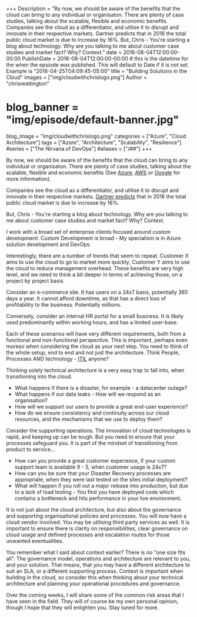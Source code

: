 +++
Description = "By now, we should be aware of the benefits that the cloud can bring to any individual or organisaton. There are plenty of case studies, talking about the scalable, flexible and economic benefits. Companies see the cloud as a differentiator, and utilise it to disrupt and innovate in their respective markets. Gartner predicts that in 2016 the total public cloud market is due to increase by 16%. But, Chris - You're starting a blog about technology. Why are you talking to me about customer case studies and market fact? Why? Context."
date = 2016-08-04T12:00:00-00:00
PublishDate = 2016-08-04T12:00:00-00:00 # this is the datetime for the when the epsiode was published. This will default to Date if it is not set. Example is "2016-04-25T04:09:45-05:00"
title = "Building Solutions in the Cloud"
images = ["img/cloudwithchrislogo.png"]
Author = "chrisreddington"
# blog_banner = "img/episode/default-banner.jpg"
blog_image = "img/cloudwithchrislogo.png"
categories = ["Azure", "Cloud Architecture"]
tags = ["Azure", "Architecture", "Scalability", "Resilience"]
#series = ["The Nirvana of DevOps"]
#aliases = ["/##"]
+++

By now, we should be aware of the benefits that the cloud can bring to any individual or organisaton. There are plenty of case studies, talking about the scalable, flexible and economic benefits (See [Azure](https://azure.microsoft.com/en-gb/case-studies/), [AWS](https://aws.amazon.com/solutions/case-studies/) or [Google](https://cloud.google.com/customers/) for more information).

Companies see the cloud as a differentiator, and utilise it to disrupt and innovate in their respective markets. [Gartner predicts](http://www.gartner.com/newsroom/id/3188817) that in 2016 the total public cloud market is due to increase by 16%.

But, Chris - You're starting a blog about technology. Why are you talking to me about customer case studies and market fact? Why? Context.

I work with a broad set of enterprise clients focused around custom development. Custom Development is broad - My specialism is in Azure solution development and DevOps.

Interestingly, there are a number of trends that seem to repeat. Customer X aims to use the cloud to go to market more quickly; Customer Y aims to use the cloud to reduce management overhead. These benefits are very high level, and we need to think a bit deeper in terms of achieving those, on a project by project basis.

Consider an e-commerce site. It has users on a 24x7 basis, potentially 365 days a year. It cannot afford downtime, as that has a direct loss of profitability to the business. Potentially millions.

Conversely, consider an internal HR portal for a small business. It is likely used predominantly within working hours, and has a limited user-base.

Each of these scenarios will have very different requirements, both from a functional and non-functional perspective. This is important, perhaps even moreso when considering the cloud as your next step. You need to think of the whole setup, end to end and not just the architecture. Think People, Processes AND technology - [ITIL](https://en.wikipedia.org/wiki/ITIL) anyone?

Thinking solely technical architecture is a very easy trap to fall into, when transitioning into the cloud.

- What happens if there is a disaster, for example - a datacenter outage?
- What happens if our data leaks - How will we respond as an organisation?
- How will we support our users to provide a great end-user experience?
- How do we ensure consistency and continuity across our cloud resources, and the mechanisms that we use to deploy them?

Consider the supporting operations. The innovation of cloud technologies is rapid, and keeping up can be tough. But you need to ensure that your processes safeguard you. It is part of the mindset of transitioning from product to service...

- How can you provide a great customer experience, if your custom support team is available 9 - 5, when customer usage is 24x7?
- How can you be sure that your Disaster Recovery processes are appropriate, when they were last tested on the sites initial deployment?
- What will happen if you roll out a major release into production, but due to a lack of load testing - You find you have deployed code which contains a bottleneck and hits performance in your live environment.

It is not just about the cloud architecture, but also about the governance and supporting organisational policies and processes. You will now have a cloud vendor involved. You may be utilising third party services as well. It is important to ensure there is clarity on responsibilities, clear governance on cloud usage and defined processes and escalation routes for those unwanted eventualities.

You remember what I said about context earlier? There is no "one size fits all". The governance model, operations and architecture are relevant to you, and your solution. That means, that you may have a different architecture to suit an SLA, or a different supporting process. Context is important when building in the cloud, so consider this when thinking about your technical architecture and planning your operational procedures and governance.

Over the coming weeks, I will share some of the common risk areas that I have seen in the field. They will of course be my own personal opinion, though I hope that they will enlighten you. Stay tuned for more.